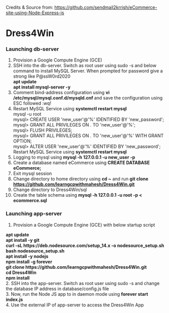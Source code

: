 Credits & Source from: https://github.com/sendmail2krrish/eCommerce-site-using-Node-Express-js

# Dress4Win

### Launching db-server
1. Provision a Google Compute Engine (GCE) <br/>
2. SSH into the db-server. Switch as root user using sudo -s and below command to install MySQL Server. When prompted for password give a strong like P@ssW0rd2020 <br/>
<b>apt update</b> <br/>
<b>apt install mysql-server -y</b> <br/>
3. Comment bind-address configuration using <b> vi /etc/mysql/mysql.conf.d/mysqld.cnf </b> and save the configuration using ESC followed :wq! <br/>
4. Restart MySQL Service using <b>systemctl restart mysql</b> <br/>
mysql -u root </b> <br/>
mysql> CREATE USER 'new_user'@'%' IDENTIFIED BY 'new_password'; </b> <br/>
mysql> GRANT ALL PRIVILEGES ON *.* TO 'new_user'@'%'; </b> <br/>
mysql> FLUSH PRIVILEGES; </b> <br/>
mysql> GRANT ALL PRIVILEGES ON *.* TO 'new_user'@'%' WITH GRANT OPTION; </b> <br/>
mysql> ALTER USER 'new_user'@'%' IDENTIFIED BY 'new_password'; </b> <br/>
Restart MySQL Service using <b>systemctl restart mysql</b> <br/>
6. Logging to mysql using <b>mysql -h 127.0.0.1 -u new_user -p</b>  <br/>
7. Create a database named eCommerce using <b>CREATE DATABASE eCommerce; </b> <br/>
8. Exit mysql session <br/>
9. Change directory to home directory using <b>cd ~</b> and run <b> git clone https://github.com/learngcpwithmahesh/Dress4Win.git </b>  <br/>
10. Change directory to Dress4Win/sql <br/>
11. Create the table schema using <b> mysql -h 127.0.0.1 -u root -p < ecommerce.sql </b> <br/>
 
### Launching app-server
1. Provision a Google Compute Engine (GCE) with below startup script <br/>
<b>
apt update <br/>
apt install -y git <br/>
curl -sL https://deb.nodesource.com/setup_14.x -o nodesource_setup.sh <br/>
bash nodesource_setup.sh <br/>
apt install -y nodejs <br/>
npm install -g forever <br/>
git clone https://github.com/learngcpwithmahesh/Dress4Win.git <br/>
cd Dress4Win <br/>
npm install <br/>
</b>
2. SSH into the app-server. Switch as root user using sudo -s and change the database IP address in database/config.js file <br/>
3. Now, run the Node JS app to in daemon mode using <b>forever start index.js </b> <br/>
4. Use the external IP of app-server to access the Dress4Win App <br/>
